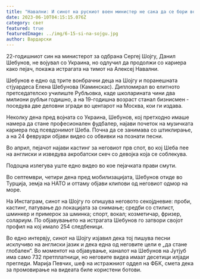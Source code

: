 ```yaml
---
title: "Навални: И синот на рускиот воен министер не сака да се бори во Украина"
date: 2023-06-10T04:15:15.076Z
category: свет
featured: true
featuredImage: ../img/6-15-si-na-sojgu.jpg
author: Вардарски
---
```

22-годишниот син на министерот за одбрана Сергеј Шојгу, Данил Шебунов, не војувал со Украина, но одлучил да продолжи со кариера како пејач, покажа истрагата на тимот на Алексеј Навални.

Шебунов е едно од трите вонбрачни деца на Шојгу и поранешната стјуардеса Елена Шебунова (Каминскас). Дипломирал во елитното претседателско училиште Рубљовка, каде школарината чини два милиони рубљи годишно, а на 19-годишна возраст станал бизнисмен - поседува две деловни згради во центарот на Москва, кои ги издава.

Неколку дена пред војната со Украина, Шебунов, кој претходно имаше намера да стане професионален фудбалер, најави почеток на музичката кариера под псевдонимот Шеба. Почна да се занимава со штиклирање, а на 24 февруари објави видео со обвивки на познати песни.

Во април, пејачот најави кастинг за неговиот прв спот, во кој Шеба пее на англиски и изведува акробатски скеч со девојка која се соблекува.

Подоцна излегува уште едно видео во кое пејачката прави смути.

Во септември, четири дена пред мобилизацијата, Шебунов отиде во Турција, земја на НАТО и оттаму објави клипови од неговиот одмор на море.

На Инстаграм, синот на Шојгу го опишува неговото секојдневие: проби, кастинг, патување до локацијата за снимање; средби со стилист, шминкер и примерок за шминка; спорт, вокал; козметичар, фризер, солариум. По објавувањето на истрагата Шебунов го затвори својот профил на кој имало 254 следбеници.

Во едно интервју, синот на Шојгу изјавил дека тој пишува песни исклучиво на англиски јазик и дека една од неговите цели е „да стане глобален“. Во моментот на објавување, каналот на Шебунов на Јутјуб има само 732 претплатници, но неговите видеа имаат десетици илјади прегледи. Марија Певчих, шеф на истражниот оддел на ФБК, смета дека за промовирање на видеата биле користени ботови.
